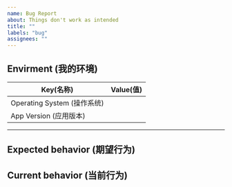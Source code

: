 ```yaml
---
name: Bug Report
about: Things don't work as intended
title: ""
labels: "bug"
assignees: ""
---
```


<!--
  Please take a moment to answer the following questions.

  你好！感谢你正在考虑为 Koodo Reader 提交一个 bug。请花一点点时间尽量详细地回答以下基础问题。只有标题没有描述的issue将直接关闭，不做回复。
-->

<!--
  Making sure you've already done the following things. if the bug still persists, try to describ your problem as detailed as possible

  - I've already installed the latest version of Koodo Reader
  - There are no similar issues on the issue list
  - I've already read the FAQ: https://koodo.960960.xyz/faq

  请确认你已经做了下面这些事情，若 bug 还是显而易见的，尽可详细地描述你的问题。
  - 我已经安装了最新版的 Koodo Reader
  - 我已经搜索了已有的 Issues列表
  - 我已经阅读了 Koodo Reader 的 FAQ：https://koodo.960960.xyz/faq
-->

## Envirment (我的环境)

| Key(名称)                   | Value(值) |
| --------------------------- | --------- |
| Operating System (操作系统) |           |
| App Version (应用版本)      |           |

---

## Expected behavior (期望行为)

<!--
  What do you expect to happen?

  你期望会发生什么？
-->

## Current behavior (当前行为)

<!--
  What currently happen? To help developers better navigate this problem, please attach some screenshots or files.

  描述 bug 细节，确认出现此问题的复现步骤，例如点击了哪里，发生了什么情况？
  你可以粘贴截图或附件。
-->
